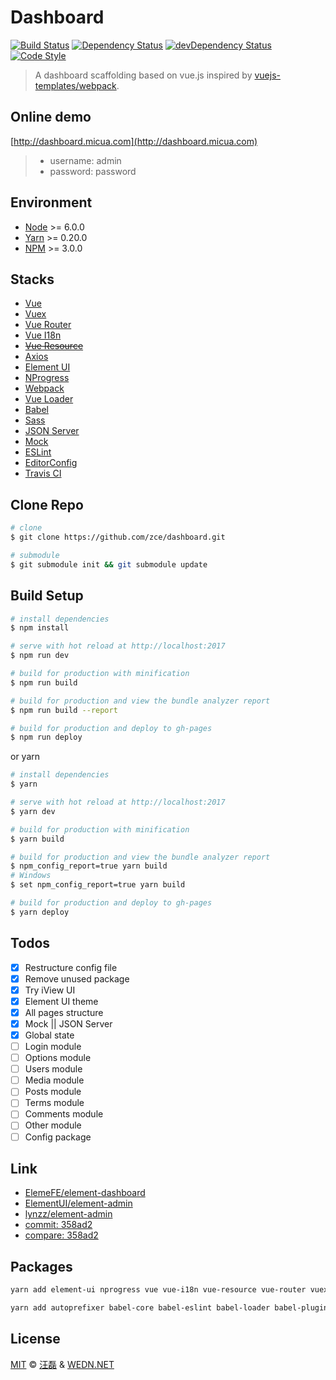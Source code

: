 # Dashboard

[![Build Status][travis-image]][travis-url]
[![Dependency Status][dependency-image]][dependency-url]
[![devDependency Status][devdependency-image]][devdependency-url]
[![Code Style][style-image]][style-url]

[travis-image]: https://img.shields.io/travis/zce/dashboard/vue.svg
[travis-url]: https://travis-ci.org/zce/dashboard
[dependency-image]: https://img.shields.io/david/zce/dashboard.svg
[dependency-url]: https://david-dm.org/zce/dashboard
[devdependency-image]: https://img.shields.io/david/dev/zce/dashboard.svg
[devdependency-url]: https://david-dm.org/zce/dashboard?type=dev
[style-image]: https://img.shields.io/badge/code%20style-standard-brightgreen.svg
[style-url]: http://standardjs.com/

> A dashboard scaffolding based on vue.js inspired by [vuejs-templates/webpack](https://github.com/vuejs-templates/webpack).


## Online demo

[http://dashboard.micua.com](http://dashboard.micua.com)

> - username: admin
> - password: password


## Environment

- [Node](https://nodejs.org/) >= 6.0.0
- [Yarn](https://yarnpkg.com/) >= 0.20.0
- [NPM](https://www.npmjs.com/) >= 3.0.0


## Stacks

- [Vue](http://vuejs.org/)
- [Vuex](https://github.com/vuejs/vuex)
- [Vue Router](https://github.com/vuejs/vue-router)
- [Vue I18n](https://github.com/kazupon/vue-i18n)
- ~~[Vue Resource](https://github.com/pagekit/vue-resource)~~
- [Axios](https://github.com/mzabriskie/axios)
- [Element UI](https://github.com/ElemeFE/element)
- [NProgress](https://github.com/rstacruz/nprogress)
- [Webpack](https://webpack.js.org/)
- [Vue Loader](http://vuejs.github.io/vue-loader)
- [Babel](https://babeljs.io/)
- [Sass](http://sass-lang.com/)
- [JSON Server](https://github.com/typicode/json-server)
- [Mock](http://mockjs.com/)
- [ESLint](http://eslint.org/)
- [EditorConfig](http://editorconfig.org/)
- [Travis CI](https://travis-ci.org/)


## Clone Repo

```bash
# clone
$ git clone https://github.com/zce/dashboard.git

# submodule
$ git submodule init && git submodule update
```


## Build Setup

``` bash
# install dependencies
$ npm install

# serve with hot reload at http://localhost:2017
$ npm run dev

# build for production with minification
$ npm run build

# build for production and view the bundle analyzer report
$ npm run build --report

# build for production and deploy to gh-pages
$ npm run deploy
```

or yarn

``` bash
# install dependencies
$ yarn

# serve with hot reload at http://localhost:2017
$ yarn dev

# build for production with minification
$ yarn build

# build for production and view the bundle analyzer report
$ npm_config_report=true yarn build
# Windows
$ set npm_config_report=true yarn build

# build for production and deploy to gh-pages
$ yarn deploy
```


## Todos

- [x] Restructure config file
- [x] Remove unused package
- [x] Try iView UI
- [x] Element UI theme
- [x] All pages structure
- [x] Mock || JSON Server
- [x] Global state
- [ ] Login module
- [ ] Options module
- [ ] Users module
- [ ] Media module
- [ ] Posts module
- [ ] Terms module
- [ ] Comments module
- [ ] Other module
- [ ] Config package

## Link

- [ElemeFE/element-dashboard](https://github.com/ElemeFE/element-dashboard)
- [ElementUI/element-admin](https://github.com/ElementUI/element-admin)
- [lynzz/element-admin](https://github.com/lynzz/element-admin)
- [commit: 358ad2](https://github.com/vuejs-templates/webpack/commit/358ad2c26a8e76c7b04f4c0ce5f5fa7be69d60ee)
- [compare: 358ad2](https://github.com/vuejs-templates/webpack/compare/358ad2c26a8e76c7b04f4c0ce5f5fa7be69d60ee...master)


## Packages

```bash
yarn add element-ui nprogress vue vue-i18n vue-resource vue-router vuex vuex-router-sync -S
```

```bash
yarn add autoprefixer babel-core babel-eslint babel-loader babel-plugin-transform-runtime babel-preset-env babel-preset-stage-2 chalk compression-webpack-plugin connect-history-api-fallback copy-webpack-plugin css-loader eslint eslint-config-standard eslint-friendly-formatter eslint-loader eslint-plugin-html eslint-plugin-promise eslint-plugin-standard eventsource-polyfill express extract-text-webpack-plugin file-loader friendly-errors-webpack-plugin html-webpack-plugin http-proxy-middleware node-sass opn optimize-css-assets-webpack-plugin ora rimraf sass-loader semver url-loader vue-loader vue-style-loader vue-template-compiler webpack webpack-bundle-analyzer webpack-dev-middleware webpack-hot-middleware -D
```


## License

[MIT](LICENSE) &copy; [汪磊](http://github.com/zce) & [WEDN.NET](http://wedn.net)
